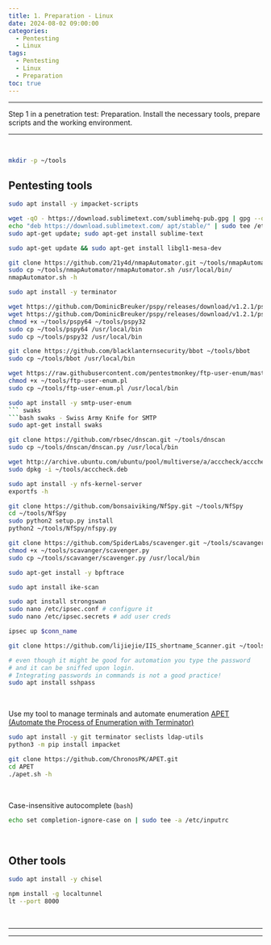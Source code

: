 ```yaml
---
title: 1. Preparation - Linux
date: 2024-08-02 09:00:00
categories:
  - Pentesting
  - Linux
tags:
  - Pentesting
  - Linux
  - Preparation
toc: true
---
```


---
Step 1 in a penetration test: Preparation.
Install the necessary tools, prepare scripts and the working environment.

---
<!-- more -->

<br>

```bash Create a dedicated directory (stay organized)
mkdir -p ~/tools
```

## Pentesting tools
```bash Impacket scripts
sudo apt install -y impacket-scripts
```
```bash Sublime - text editor
wget -qO - https://download.sublimetext.com/sublimehq-pub.gpg | gpg --dearmor | sudo tee /etc/apt/trusted.gpg.d/sublimehq-archive.gpg > /dev/null
echo "deb https://download.sublimetext.com/ apt/stable/" | sudo tee /etc/apt/sources.list.d/sublime-text.list
sudo apt-get update; sudo apt-get install sublime-text
```
```bash if you get an error installing Sublime
sudo apt-get update && sudo apt-get install libgl1-mesa-dev
```
```bash nmapautomator
git clone https://github.com/21y4d/nmapAutomator.git ~/tools/nmapAutomator
sudo cp ~/tools/nmapAutomator/nmapAutomator.sh /usr/local/bin/
nmapAutomator.sh -h
```
```bash terminator - GNOME terminal
sudo apt install -y terminator
```
```bash pspy - view processes
wget https://github.com/DominicBreuker/pspy/releases/download/v1.2.1/pspy64 -O ~/tools/pspy64
wget https://github.com/DominicBreuker/pspy/releases/download/v1.2.1/pspy32 -O ~/tools/pspy32
chmod +x ~/tools/pspy64 ~/tools/pspy32
sudo cp ~/tools/pspy64 /usr/local/bin
sudo cp ~/tools/pspy32 /usr/local/bin
```
```bash bbot - recursive internet scanner
git clone https://github.com/blacklanternsecurity/bbot ~/tools/bbot
sudo cp ~/tools/bbot /usr/local/bin
```
```bash ftp-user-enum
wget https://raw.githubusercontent.com/pentestmonkey/ftp-user-enum/master/ftp-user-enum.pl -O ~/tools/ftp-user-enum.pl
chmod +x ~/tools/ftp-user-enum.pl
sudo cp ~/tools/ftp-user-enum.pl /usr/local/bin
```
```bash smtp-user-enum
sudo apt install -y smtp-user-enum
``` swaks
```bash swaks - Swiss Army Knife for SMTP
sudo apt-get install swaks
```
```bash DNScan
git clone https://github.com/rbsec/dnscan.git ~/tools/dnscan
sudo cp ~/tools/dnscan/dnscan.py /usr/local/bin
```
```bash acccheck
wget http://archive.ubuntu.com/ubuntu/pool/multiverse/a/acccheck/acccheck_0.2.1-3_all.deb -O ~/tools/acccheck.deb
sudo dpkg -i ~/tools/acccheck.deb
```
```bash exportfs
sudo apt install -y nfs-kernel-server
exportfs -h
```
```bash NfSpy - manipulate UID/GID
git clone https://github.com/bonsaiviking/NfSpy.git ~/tools/NfSpy
cd ~/tools/NfSpy
sudo python2 setup.py install
python2 ~/tools/NfSpy/nfspy.py
```
```bash scavanger - find interesting files
git clone https://github.com/SpiderLabs/scavenger.git ~/tools/scavanger
chmod +x ~/tools/scavanger/scavenger.py
sudo cp ~/tools/scavanger/scavenger.py /usr/local/bin
```
```bash bpftrace - High-level tracing language for Linux eBPF
sudo apt-get install -y bpftrace
```
```bash ike-scan - discover and fingerprint IKE hosts (IPsec VPN servers)
sudo apt install ike-scan
```
```bash strongswan - IPsec VPN
sudo apt install strongswan
sudo nano /etc/ipsec.conf # configure it
sudo nano /etc/ipsec.secrets # add user creds

ipsec up $conn_name
```
```bash iis_shortname_scanner
git clone https://github.com/lijiejie/IIS_shortname_Scanner.git ~/tools/IIS_shortname_Scanner
```
```bash sshpass - parse password in command
# even though it might be good for automation you type the password
# and it can be sniffed upon login. 
# Integrating passwords in commands is not a good practice!
sudo apt install sshpass
```



<br>

Use my tool to manage terminals and automate enumeration
<a href="https://github.com/ChronosPk/APET" target="_">APET (Automate the Process of Enumeration with Terminator)</a>

```bash
sudo apt install -y git terminator seclists ldap-utils 
python3 -m pip install impacket

git clone https://github.com/ChronosPK/APET.git
cd APET
./apet.sh -h
```

<br>

Case-insensitive autocomplete (`bash`)
```bash
echo set completion-ignore-case on | sudo tee -a /etc/inputrc
```

<br>

## Other tools
```bash chisel - TCP/UDP tunnel, transported over HTTP, secured via SSH
sudo apt install -y chisel
```
```bash localtunnel - share a local web server online
npm install -g localtunnel
lt --port 8000
```

<br>

---
---
